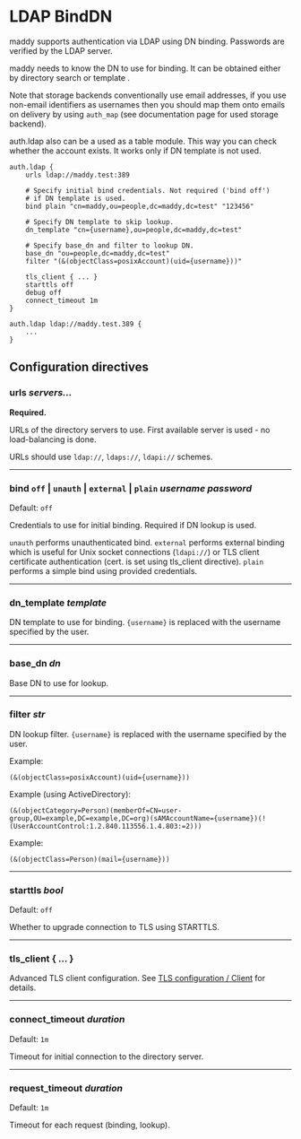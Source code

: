 # LDAP BindDN

maddy supports authentication via LDAP using DN binding. Passwords are verified
by the LDAP server.

maddy needs to know the DN to use for binding. It can be obtained either by
directory search or template .

Note that storage backends conventionally use email addresses, if you use
non-email identifiers as usernames then you should map them onto
emails on delivery by using `auth_map` (see documentation page for used storage backend).

auth.ldap also can be a used as a table module. This way you can check
whether the account exists. It works only if DN template is not used.

```
auth.ldap {
    urls ldap://maddy.test:389

    # Specify initial bind credentials. Not required ('bind off')
    # if DN template is used.
    bind plain "cn=maddy,ou=people,dc=maddy,dc=test" "123456"

    # Specify DN template to skip lookup.
    dn_template "cn={username},ou=people,dc=maddy,dc=test"

    # Specify base_dn and filter to lookup DN.
    base_dn "ou=people,dc=maddy,dc=test"
    filter "(&(objectClass=posixAccount)(uid={username}))"

    tls_client { ... }
    starttls off
    debug off
    connect_timeout 1m
}
```
```
auth.ldap ldap://maddy.test.389 {
    ...
}
```

## Configuration directives

### urls _servers..._

**Required.**

URLs of the directory servers to use. First available server
is used - no load-balancing is done.

URLs should use `ldap://`, `ldaps://`, `ldapi://` schemes.

---

### bind `off` | `unauth` | `external` | `plain` _username_ _password_

Default: `off`

Credentials to use for initial binding. Required if DN lookup is used.

`unauth` performs unauthenticated bind. `external` performs external binding
which is useful for Unix socket connections (`ldapi://`) or TLS client certificate
authentication (cert. is set using tls_client directive). `plain` performs a
simple bind using provided credentials.

---

### dn_template _template_

DN template to use for binding. `{username}` is replaced with the
username specified by the user.

---

### base_dn _dn_

Base DN to use for lookup.

---

### filter _str_

DN lookup filter. `{username}` is replaced with the username specified
by the user.

Example:

```
(&(objectClass=posixAccount)(uid={username}))
```

Example (using ActiveDirectory):

```
(&(objectCategory=Person)(memberOf=CN=user-group,OU=example,DC=example,DC=org)(sAMAccountName={username})(!(UserAccountControl:1.2.840.113556.1.4.803:=2)))
```

Example:

```
(&(objectClass=Person)(mail={username}))
```

---

### starttls _bool_
Default: `off`

Whether to upgrade connection to TLS using STARTTLS.

---

### tls_client { ... }

Advanced TLS client configuration. See [TLS configuration / Client](/reference/tls/#client) for details.

---

### connect_timeout _duration_
Default: `1m`

Timeout for initial connection to the directory server.

---

### request_timeout _duration_
Default: `1m`

Timeout for each request (binding, lookup).
